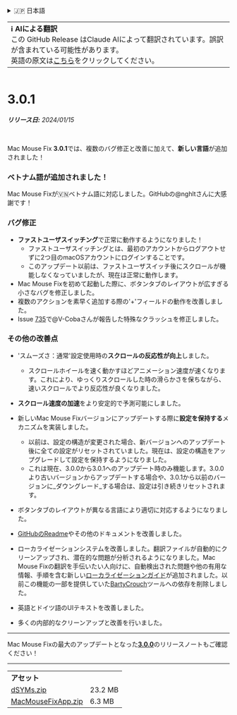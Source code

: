 <details>
<summary>🇯🇵 日本語</summary>

[🇬🇧 English (GitHub Release)](https://github.com/noah-nuebling/mac-mouse-fix/releases/tag/3.0.1)\
[🇦🇩 Català](https://redirect.macmousefix.com/?target=mmf-release&tag=3.0.1&locale=ca)\
[🇩🇪 Deutsch](https://redirect.macmousefix.com/?target=mmf-release&tag=3.0.1&locale=de)\
[🇪🇸 Español](https://redirect.macmousefix.com/?target=mmf-release&tag=3.0.1&locale=es)\
[🇫🇷 Français](https://redirect.macmousefix.com/?target=mmf-release&tag=3.0.1&locale=fr)\
[🇮🇩 Indonesia](https://redirect.macmousefix.com/?target=mmf-release&tag=3.0.1&locale=id)\
[🇮🇹 Italiano](https://redirect.macmousefix.com/?target=mmf-release&tag=3.0.1&locale=it)\
[🇭🇺 Magyar](https://redirect.macmousefix.com/?target=mmf-release&tag=3.0.1&locale=hu)\
[🇳🇱 Nederlands](https://redirect.macmousefix.com/?target=mmf-release&tag=3.0.1&locale=nl)\
[🇵🇱 Polski](https://redirect.macmousefix.com/?target=mmf-release&tag=3.0.1&locale=pl)\
[🇧🇷 Português (Brasil)](https://redirect.macmousefix.com/?target=mmf-release&tag=3.0.1&locale=pt-BR)\
[🇵🇹 Português (Portugal)](https://redirect.macmousefix.com/?target=mmf-release&tag=3.0.1&locale=pt-PT)\
[🇷🇴 Română](https://redirect.macmousefix.com/?target=mmf-release&tag=3.0.1&locale=ro)\
[🇸🇪 Svenska](https://redirect.macmousefix.com/?target=mmf-release&tag=3.0.1&locale=sv)\
[🇻🇳 Tiếng Việt](https://redirect.macmousefix.com/?target=mmf-release&tag=3.0.1&locale=vi)\
[🇹🇷 Türkçe](https://redirect.macmousefix.com/?target=mmf-release&tag=3.0.1&locale=tr)\
[🇨🇿 Čeština](https://redirect.macmousefix.com/?target=mmf-release&tag=3.0.1&locale=cs)\
[🇬🇷 Ελληνικά](https://redirect.macmousefix.com/?target=mmf-release&tag=3.0.1&locale=el)\
[🇷🇺 Русский](https://redirect.macmousefix.com/?target=mmf-release&tag=3.0.1&locale=ru)\
[🇺🇦 Українська](https://redirect.macmousefix.com/?target=mmf-release&tag=3.0.1&locale=uk)\
[🇮🇱 עברית](https://redirect.macmousefix.com/?target=mmf-release&tag=3.0.1&locale=he)\
[🇸🇦 العربية](https://redirect.macmousefix.com/?target=mmf-release&tag=3.0.1&locale=ar)\
[🇮🇳 हिन्दी](https://redirect.macmousefix.com/?target=mmf-release&tag=3.0.1&locale=hi)\
[🇹🇭 ไทย](https://redirect.macmousefix.com/?target=mmf-release&tag=3.0.1&locale=th)\
[🇨🇳 中文 (简体)](https://redirect.macmousefix.com/?target=mmf-release&tag=3.0.1&locale=zh-Hans)\
[🇨🇳 中文 (繁體)](https://redirect.macmousefix.com/?target=mmf-release&tag=3.0.1&locale=zh-Hant)\
[🇭🇰 中文（香港)](https://redirect.macmousefix.com/?target=mmf-release&tag=3.0.1&locale=zh-HK)\
**🇯🇵 日本語**\
[🇰🇷 한국어](https://redirect.macmousefix.com/?target=mmf-release&tag=3.0.1&locale=ko)\
[Help translate Mac Mouse Fix to different languages!](https://github.com/noah-nuebling/mac-mouse-fix/discussions/731)
</details>
<table align=><td>
<b>ℹ️ AIによる翻訳</b><br>
この GitHub Release はClaude AIによって翻訳されています。誤訳が含まれている可能性があります。<br>
英語の原文は<a href="https://github.com/noah-nuebling/mac-mouse-fix/releases/tag/3.0.1">こちら</a>をクリックしてください。
</td></table>

<table></table>

# 3.0.1
***リリース日:** 2024/01/15*

<br>

Mac Mouse Fix **3.0.1**では、複数のバグ修正と改善に加えて、**新しい言語**が追加されました！

### ベトナム語が追加されました！

Mac Mouse Fixが🇻🇳ベトナム語に対応しました。GitHubの@nghltさんに大感謝です！

### バグ修正

- **ファストユーザスイッチング**で正常に動作するようになりました！
  - ファストユーザスイッチングとは、最初のアカウントからログアウトせずに2つ目のmacOSアカウントにログインすることです。
  - このアップデート以前は、ファストユーザスイッチ後にスクロールが機能しなくなっていましたが、現在は正常に動作します。
- Mac Mouse Fixを初めて起動した際に、ボタンタブのレイアウトが広すぎる小さなバグを修正しました。
- 複数のアクションを素早く追加する際の'+'フィールドの動作を改善しました。
- Issue [735](https://github.com/noah-nuebling/mac-mouse-fix/issues/735)で@V-Cobaさんが報告した特殊なクラッシュを修正しました。

### その他の改善点

- 'スムーズさ：通常'設定使用時の**スクロールの反応性が向上**しました。
  - スクロールホイールを速く動かすほどアニメーション速度が速くなります。これにより、ゆっくりスクロールした時の滑らかさを保ちながら、速いスクロールでより反応性が良くなりました。

- **スクロール速度の加速**をより安定的で予測可能にしました。
- 新しいMac Mouse Fixバージョンにアップデートする際に**設定を保持する**メカニズムを実装しました。
  - 以前は、設定の構造が変更された場合、新バージョンへのアップデート後に全ての設定がリセットされていました。現在は、設定の構造をアップグレードして設定を保持するようになりました。
  - これは現在、3.0.0から3.0.1へのアップデート時のみ機能します。3.0.0より古いバージョンからアップデートする場合や、3.0.1から以前のバージョンに_ダウングレード_する場合は、設定は引き続きリセットされます。
- ボタンタブのレイアウトが異なる言語により適切に対応するようになりました。
- [GitHubのReadme](https://github.com/noah-nuebling/mac-mouse-fix#background)やその他のドキュメントを改善しました。
- ローカライゼーションシステムを改善しました。翻訳ファイルが自動的にクリーンアップされ、潜在的な問題が分析されるようになりました。Mac Mouse Fixの翻訳を手伝いたい人向けに、自動検出された問題や他の有用な情報、手順を含む新しい[ローカライゼーションガイド](https://github.com/noah-nuebling/mac-mouse-fix/discussions/731)が追加されました。以前この機能の一部を提供していた[BartyCrouch](https://github.com/FlineDev/BartyCrouch)ツールへの依存を削除しました。
- 英語とドイツ語のUIテキストを改善しました。
- 多くの内部的なクリーンアップと改善を行いました。

---

Mac Mouse Fixの最大のアップデートとなった[**3.0.0**](https://redirect.macmousefix.com/?target=mmf-release&tag=3.0.0&locale=ja)のリリースノートもご確認ください！

---

<table align="start">
<tr>
    <td colspan=2>
        <b>アセット</b>
    </td>
</tr>
<tr>
    <td><a href="https://github.com/noah-nuebling/mac-mouse-fix/releases/download/3.0.1/dSYMs.zip">dSYMs.zip</a></td>
    <td>23.2 MB</td>
</tr>
<tr>
    <td><a href="https://github.com/noah-nuebling/mac-mouse-fix/releases/download/3.0.1/MacMouseFixApp.zip">MacMouseFixApp.zip</a></td>
    <td>6.3 MB</td>
</tr>
</table>